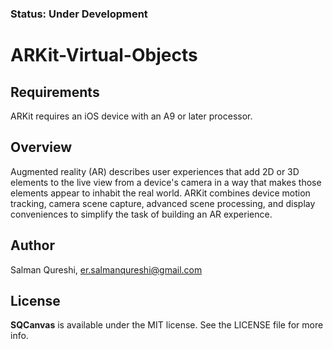### Status: Under Development
# ARKit-Virtual-Objects

## Requirements
ARKit requires an iOS device with an A9 or later processor.

## Overview
Augmented reality (AR) describes user experiences that add 2D or 3D elements to the live view from a device's camera in a way that makes those elements appear to inhabit the real world. ARKit combines device motion tracking, camera scene capture, advanced scene processing, and display conveniences to simplify the task of building an AR experience.

## Author
Salman Qureshi, er.salmanqureshi@gmail.com

## License

**SQCanvas** is available under the MIT license. See the LICENSE file for more info.
